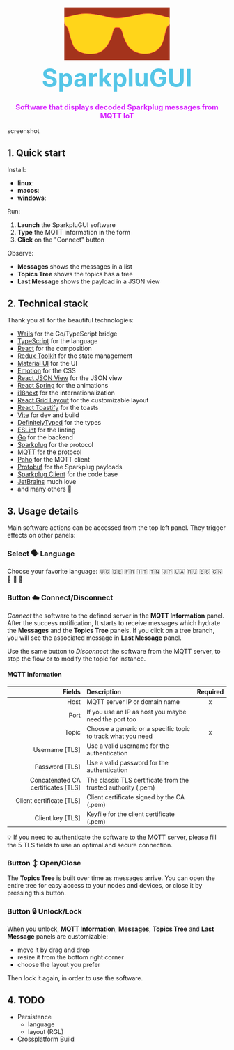 <h1 align=center>
    <div>
        <img src="sparkplugui/frontend/src/assets/images/logo.svg" width="242" style="filter: invert(78%) sepia(95%) saturate(1004%) hue-rotate(339deg) brightness(101%) contrast(101%)" />
    </div>
    <div style="color: #55C6E7;"><h1 style="margin:0; padding: 0">SparkpluGUI</h1></div>
</h1>
<h3 align=center>
<div style="color: #D724FF;">Software that displays decoded Sparkplug messages from MQTT IoT</div>
</h3>

screenshot

## 1. Quick start

Install:

- **linux**:
- **macos**:
- **windows**:

Run:

1. **Launch** the SparkpluGUI software
2. **Type** the MQTT information in the form
3. **Click** on the "Connect" button

Observe:

- **Messages** shows the messages in a list
- **Topics Tree** shows the topics has a tree
- **Last Message** shows the payload in a JSON view

## 2. Technical stack

Thank you all for the beautiful technologies:

- [Wails](https://wails.app/) for the Go/TypeScript bridge
- [TypeScript](https://www.typescriptlang.org/) for the language
- [React](https://reactjs.org/) for the composition
- [Redux Toolkit](https://redux-toolkit.js.org/) for the state management
- [Material UI](https://material-ui.com/) for the UI
- [Emotion](https://emotion.sh/docs/introduction) for the CSS
- [React JSON View](https://raw.githack.com/uiwjs/react-json-view/v1-docs/index.html) for the JSON view
- [React Spring](https://www.react-spring.io/) for the animations
- [i18next](https://www.i18next.com/) for the internationalization
- [React Grid Layout](https://github.com/react-grid-layout/react-grid-layout) for the customizable layout
- [React Toastify](https://fkhadra.github.io/react-toastify/introduction/) for the toasts
- [Vite](https://www.npmjs.com/package/@vitejs/plugin-react) for dev and build
- [DefinitelyTyped](https://github.com/DefinitelyTyped/DefinitelyTyped) for the types
- [ESLint](https://eslint.org/) for the linting
- [Go](https://golang.org/) for the backend
- [Sparkplug](https://www.cirrus-link.com/) for the protocol
- [MQTT](https://mqtt.org/) for the protocol
- [Paho](https://github.com/eclipse/paho.mqtt.golang) for the MQTT client
- [Protobuf](https://pkg.go.dev/google.golang.org/protobuf) for the Sparkplug payloads
- [Sparkplug Client](https://github.com/weekaung/sparkplugb-client) for the code base
- [JetBrains](https://www.jetbrains.com/) much love
- and many others 🙏

## 3. Usage details

Main software actions can be accessed from the top left panel. They trigger effects on other panels:

### Select 🗣️ Language

Choose your favorite language:  🇺🇸 🇩🇪 🇫🇷 🇮🇹 🇹🇳 🇯🇵 🇺🇦 🇷🇺 🇪🇸 🇨🇳 🏴󠁣󠁮󠀶󠀵󠁿 🏴󠁺󠁡󠁮󠁬󠁿 🏴󠁩󠁲󠀱󠀶󠁿  

### Button ☁️ Connect/Disconnect

*Connect* the software to the defined server in the **MQTT Information** panel. After the success notification, 
It starts to receive messages which hydrate the **Messages** and the **Topics Tree** panels.
If you click on a tree branch, you will see the associated message in **Last Message** panel.

Use the same button to *Disconnect* the software from the MQTT server, 
to stop the flow or to modify the topic for instance.

#### MQTT Information

|                             Fields | Description                                                   | Required |
|-----------------------------------:|:--------------------------------------------------------------|:--------:|
|                               Host | MQTT server IP or domain name                                 |    x     |
|                               Port | If you use an IP as host you maybe need the port too          |          |
|                              Topic | Choose a generic or a specific topic to track what you need   |    x     |
|                    Username  [TLS] | Use a valid username for the authentication                   |          |
|                     Password [TLS] | Use a valid password for the authentication                   |          |
| Concatenated CA certificates [TLS] | The classic TLS certificate from the trusted authority (.pem) |          |
|           Client certificate [TLS] | Client certificate signed by the CA (.pem)                    |          |
|                   Client key [TLS] | Keyfile for the client certificate (.pem)                     |          |

💡 If you need to authenticate the software to the MQTT server, please fill the 5 TLS fields to use an optimal and secure connection.

### Button ↕️ Open/Close

The **Topics Tree** is built over time as messages arrive. 
You can open the entire tree for easy access to your nodes and devices, or close it by pressing this button.

### Button 🔒 Unlock/Lock

When you unlock, **MQTT Information**, **Messages**, **Topics Tree** and **Last Message** panels are customizable:
- move it by drag and drop
- resize it from the bottom right corner
- choose the layout you prefer

Then lock it again, in order to use the software.

## 4. TODO

- Persistence
    - language
    - layout (RGL)
- Crossplatform Build
